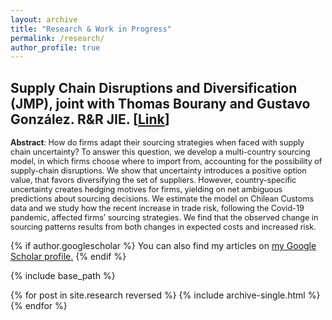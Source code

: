```yaml
---
layout: archive
title: "Research & Work in Progress"
permalink: /research/
author_profile: true
---
```


## **Supply Chain Disruptions and Diversification (JMP)**, joint with Thomas Bourany and Gustavo González. R&R JIE. [[Link](https://www.bcentral.cl/documents/33528/133326/DTBC_1018.pdf/cb2b41e8-59a0-00dc-d346-ecb66ddbb549?t=1718289102492)]

<span style="font-size:0.9em;line-height:-1em;"> **Abstract**: How do firms adapt their sourcing strategies when faced with supply chain uncertainty? To answer this question, we develop a multi-country sourcing model, in which firms choose where to import from, accounting for the possibility of supply-chain disruptions. We show that uncertainty introduces a positive option value, that favors diversifying the set of suppliers. However, country-specific uncertainty creates hedging motives for firms, yielding on net ambiguous predictions about sourcing decisions. We estimate the model on Chilean Customs data and we study how the recent increase in trade risk, following the Covid-19 pandemic, affected firms’ sourcing strategies. We find that the observed change in sourcing patterns results from both changes in expected costs and increased risk.
</span>

{% if author.googlescholar %}
  You can also find my articles on <u><a href="{{author.googlescholar}}">my Google Scholar profile</a>.</u>
{% endif %}

{% include base_path %}

{% for post in site.research reversed %}
  {% include archive-single.html %}
{% endfor %}
